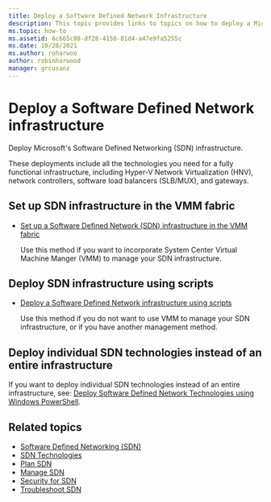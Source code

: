 ```yaml
---
title: Deploy a Software Defined Network Infrastructure
description: This topic provides links to topics on how to deploy a Microsoft Software Defined Network (SDN) infrastructure using scripts in Windows Server 2019 and 2016.
ms.topic: how-to
ms.assetid: 6c665c88-df28-4150-81d4-a47e9fa5255c
ms.date: 10/28/2021
ms.author: roharwoo
author: robinharwood
manager: grcusanz
---
```

# Deploy a Software Defined Network infrastructure

>

Deploy Microsoft's Software Defined Networking (SDN) infrastructure.

These deployments include all the technologies you need for a fully functional infrastructure, including Hyper-V Network Virtualization (HNV), network controllers, software load balancers (SLB/MUX), and gateways.

## Set up SDN infrastructure in the VMM fabric




-   [Set up a Software Defined Network (SDN) infrastructure in the VMM fabric](/system-center/vmm/deploy-sdn)

    Use this method if you want to incorporate System Center Virtual Machine Manger (VMM) to manage your SDN infrastructure.

## Deploy SDN infrastructure using scripts

-   [Deploy a Software Defined Network infrastructure using scripts](../../sdn/deploy/Deploy-a-Software-Defined-Network-infrastructure-using-scripts.md)

    Use this method if you do not want to use VMM to manage your SDN infrastructure, or if you have another management method.


## Deploy individual SDN technologies instead of an entire infrastructure
 If you want to deploy individual SDN technologies instead of an entire infrastructure, see:
[Deploy Software Defined Network Technologies using Windows PowerShell](Deploy-Software-Defined-Network-Technologies-using-Windows-PowerShell.md).








## Related topics
- [Software Defined Networking (SDN)](../software-defined-networking.md)
- [SDN Technologies](../technologies/Software-Defined-Networking-Technologies.md)
- [Plan SDN](/azure-stack/hci/concepts/plan-software-defined-networking-infrastructure)
- [Manage SDN](../manage/manage-sdn.md)
- [Security for SDN](/azure-stack/hci/manage/nc-security)
- [Troubleshoot SDN](../troubleshoot/Troubleshoot-Software-Defined-Networking.md)
